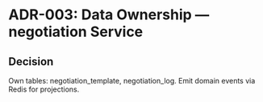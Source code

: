 # ADR-003: Data Ownership — negotiation Service
## Decision
Own tables: negotiation_template, negotiation_log. Emit domain events via Redis for projections.
